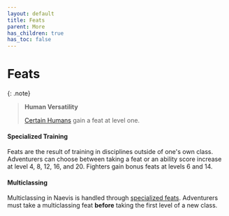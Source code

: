```yaml
---
layout: default
title: Feats
parent: More
has_children: true
has_toc: false
---
```


# Feats

{: .note}
> **Human Versatility**
>
> [Certain Humans](../../character_creation/race/human) gain a feat at level one.

#### Specialized Training

Feats are the result of training in disciplines outside of one's own class. Adventurers can choose between taking a feat or an ability score increase at level 4, 8, 12, 16, and 20. Fighters gain bonus feats at levels 6 and 14.

#### Multiclassing

Multiclassing in Naevis is handled through [specialized feats](multiclassing). Adventurers must take a multiclassing feat **before** taking the first level of a new class.